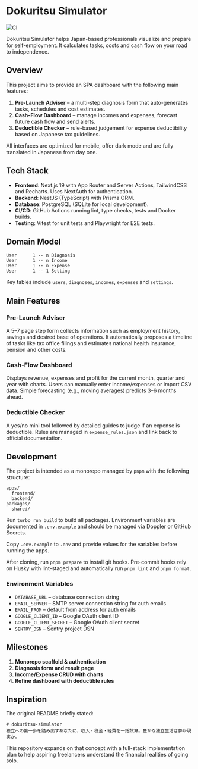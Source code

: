 # Dokuritsu Simulator
![CI](https://github.com/your/repo/actions/workflows/ci.yml/badge.svg)

Dokuritsu Simulator helps Japan-based professionals visualize and prepare for self-employment. It calculates tasks, costs and cash flow on your road to independence.

## Overview

This project aims to provide an SPA dashboard with the following main features:

1. **Pre-Launch Adviser** – a multi-step diagnosis form that auto-generates tasks, schedules and cost estimates.
2. **Cash-Flow Dashboard** – manage incomes and expenses, forecast future cash flow and send alerts.
3. **Deductible Checker** – rule-based judgement for expense deductibility based on Japanese tax guidelines.

All interfaces are optimized for mobile, offer dark mode and are fully translated in Japanese from day one.

## Tech Stack

- **Frontend**: Next.js 19 with App Router and Server Actions, TailwindCSS and Recharts. Uses NextAuth for authentication.
- **Backend**: NestJS (TypeScript) with Prisma ORM.
- **Database**: PostgreSQL (SQLite for local development).
- **CI/CD**: GitHub Actions running lint, type checks, tests and Docker builds.
- **Testing**: Vitest for unit tests and Playwright for E2E tests.

## Domain Model

```
User      1 -- n Diagnosis
User      1 -- n Income
User      1 -- n Expense
User      1 -- 1 Setting
```

Key tables include `users`, `diagnoses`, `incomes`, `expenses` and `settings`.

## Main Features

### Pre-Launch Adviser

A 5–7 page step form collects information such as employment history, savings and desired base of operations. It automatically proposes a timeline of tasks like tax office filings and estimates national health insurance, pension and other costs.

### Cash-Flow Dashboard

Displays revenue, expenses and profit for the current month, quarter and year with charts. Users can manually enter income/expenses or import CSV data. Simple forecasting (e.g., moving averages) predicts 3–6 months ahead.

### Deductible Checker

A yes/no mini tool followed by detailed guides to judge if an expense is deductible. Rules are managed in `expense_rules.json` and link back to official documentation.

## Development

The project is intended as a monorepo managed by `pnpm` with the following structure:

```
apps/
  frontend/
  backend/
packages/
  shared/
```

Run `turbo run build` to build all packages. Environment variables are documented in `.env.example` and should be managed via Doppler or GitHub Secrets.

Copy `.env.example` to `.env` and provide values for the variables before running the apps.

After cloning, run `pnpm prepare` to install git hooks. Pre-commit hooks rely on Husky with lint-staged and automatically run `pnpm lint` and `pnpm format`.

### Environment Variables

- `DATABASE_URL` – database connection string
- `EMAIL_SERVER` – SMTP server connection string for auth emails
- `EMAIL_FROM` – default from address for auth emails
- `GOOGLE_CLIENT_ID` – Google OAuth client ID
- `GOOGLE_CLIENT_SECRET` – Google OAuth client secret
- `SENTRY_DSN` – Sentry project DSN

## Milestones

1. **Monorepo scaffold & authentication**
2. **Diagnosis form and result page**
3. **Income/Expense CRUD with charts**
4. **Refine dashboard with deductible rules**

## Inspiration

The original README briefly stated:

```
# dokuritsu-simulator
独立への第一歩を踏み出すあなたに、収入・税金・経費を一括試算。豊かな独立生活は夢か現実か。
```

This repository expands on that concept with a full-stack implementation plan to help aspiring freelancers understand the financial realities of going solo.

